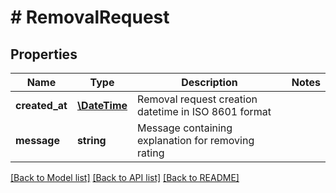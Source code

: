 # # RemovalRequest

## Properties

Name | Type | Description | Notes
------------ | ------------- | ------------- | -------------
**created_at** | [**\DateTime**](\DateTime.md) | Removal request creation datetime in ISO 8601 format |
**message** | **string** | Message containing explanation for removing rating |

[[Back to Model list]](../../README.md#models) [[Back to API list]](../../README.md#endpoints) [[Back to README]](../../README.md)
